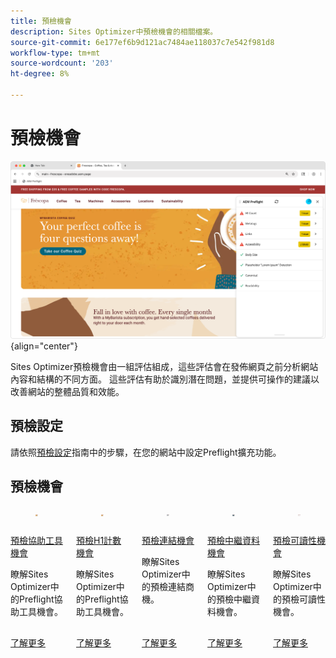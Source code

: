 ```yaml
---
title: 預檢機會
description: Sites Optimizer中預檢機會的相關檔案。
source-git-commit: 6e177ef6b9d121ac7484ae118037c7e542f981d8
workflow-type: tm+mt
source-wordcount: '203'
ht-degree: 8%

---
```



# 預檢機會

![預檢機會](./assets/overview/hero.png){align="center"}

Sites Optimizer預檢機會由一組評估組成，這些評估會在發佈網頁之前分析網站內容和結構的不同方面。 這些評估有助於識別潛在問題，並提供可操作的建議以改善網站的整體品質和效能。

## 預檢設定

請依照[預檢設定](./setup.md)指南中的步驟，在您的網站中設定Preflight擴充功能。

## 預檢機會

<!-- CARDS
* ./accessibility.md
* ./h1-count.md
* ./links.md
* ./meta-data.md
* ./readability.md
-->
<!-- START CARDS HTML - DO NOT MODIFY BY HAND -->
<div class="columns">
    <div class="column is-half-tablet is-half-desktop is-one-third-widescreen" aria-label="Preflight Accessibility Opportunity">
        <div class="card" style="height: 100%; display: flex; flex-direction: column; height: 100%;">
            <div class="card-image">
                <figure class="image x-is-16by9">
                    <a href="./accessibility.md" title="預檢協助工具機會" target="_blank" rel="referrer">
                        <img class="is-bordered-r-small" src="assets/accessibility/hero.png" alt="預檢協助工具機會"
                             style="width: 100%; aspect-ratio: 16 / 9; object-fit: cover; overflow: hidden; display: block; margin: auto;">
                    </a>
                </figure>
            </div>
            <div class="card-content is-padded-small" style="display: flex; flex-direction: column; flex-grow: 1; justify-content: space-between;">
                <div class="top-card-content">
                    <p class="headline is-size-6 has-text-weight-bold">
                        <a href="./accessibility.md" target="_blank" rel="referrer" title="預檢協助工具機會">預檢協助工具機會</a>
                    </p>
                    <p class="is-size-6">瞭解Sites Optimizer中的Preflight協助工具機會。</p>
                </div>
                <a href="./accessibility.md" target="_blank" rel="referrer" class="spectrum-Button spectrum-Button--outline spectrum-Button--primary spectrum-Button--sizeM" style="align-self: flex-start; margin-top: 1rem;">
                    <span class="spectrum-Button-label has-no-wrap has-text-weight-bold">了解更多</span>
                </a>
            </div>
        </div>
    </div>
    <div class="column is-half-tablet is-half-desktop is-one-third-widescreen" aria-label="Preflight H1 Count Opportunity">
        <div class="card" style="height: 100%; display: flex; flex-direction: column; height: 100%;">
            <div class="card-image">
                <figure class="image x-is-16by9">
                    <a href="./h1-count.md" title="預檢H1計數機會" target="_blank" rel="referrer">
                        <img class="is-bordered-r-small" src="assets/h1-count/hero.png" alt="預檢H1計數機會"
                             style="width: 100%; aspect-ratio: 16 / 9; object-fit: cover; overflow: hidden; display: block; margin: auto;">
                    </a>
                </figure>
            </div>
            <div class="card-content is-padded-small" style="display: flex; flex-direction: column; flex-grow: 1; justify-content: space-between;">
                <div class="top-card-content">
                    <p class="headline is-size-6 has-text-weight-bold">
                        <a href="./h1-count.md" target="_blank" rel="referrer" title="預檢H1計數機會">預檢H1計數機會</a>
                    </p>
                    <p class="is-size-6">瞭解Sites Optimizer中的Preflight協助工具機會。</p>
                </div>
                <a href="./h1-count.md" target="_blank" rel="referrer" class="spectrum-Button spectrum-Button--outline spectrum-Button--primary spectrum-Button--sizeM" style="align-self: flex-start; margin-top: 1rem;">
                    <span class="spectrum-Button-label has-no-wrap has-text-weight-bold">了解更多</span>
                </a>
            </div>
        </div>
    </div>
    <div class="column is-half-tablet is-half-desktop is-one-third-widescreen" aria-label="Preflight Links Opportunity">
        <div class="card" style="height: 100%; display: flex; flex-direction: column; height: 100%;">
            <div class="card-image">
                <figure class="image x-is-16by9">
                    <a href="./links.md" title="預檢連結機會" target="_blank" rel="referrer">
                        <img class="is-bordered-r-small" src="assets/links/hero.png" alt="預檢連結機會"
                             style="width: 100%; aspect-ratio: 16 / 9; object-fit: cover; overflow: hidden; display: block; margin: auto;">
                    </a>
                </figure>
            </div>
            <div class="card-content is-padded-small" style="display: flex; flex-direction: column; flex-grow: 1; justify-content: space-between;">
                <div class="top-card-content">
                    <p class="headline is-size-6 has-text-weight-bold">
                        <a href="./links.md" target="_blank" rel="referrer" title="預檢連結機會">預檢連結機會</a>
                    </p>
                    <p class="is-size-6">瞭解Sites Optimizer中的預檢連結商機。</p>
                </div>
                <a href="./links.md" target="_blank" rel="referrer" class="spectrum-Button spectrum-Button--outline spectrum-Button--primary spectrum-Button--sizeM" style="align-self: flex-start; margin-top: 1rem;">
                    <span class="spectrum-Button-label has-no-wrap has-text-weight-bold">了解更多</span>
                </a>
            </div>
        </div>
    </div>
    <div class="column is-half-tablet is-half-desktop is-one-third-widescreen" aria-label="Preflight Metadata Opportunity">
        <div class="card" style="height: 100%; display: flex; flex-direction: column; height: 100%;">
            <div class="card-image">
                <figure class="image x-is-16by9">
                    <a href="./meta-data.md" title="預檢中繼資料機會" target="_blank" rel="referrer">
                        <img class="is-bordered-r-small" src="assets/metadata/hero.png" alt="預檢中繼資料機會"
                             style="width: 100%; aspect-ratio: 16 / 9; object-fit: cover; overflow: hidden; display: block; margin: auto;">
                    </a>
                </figure>
            </div>
            <div class="card-content is-padded-small" style="display: flex; flex-direction: column; flex-grow: 1; justify-content: space-between;">
                <div class="top-card-content">
                    <p class="headline is-size-6 has-text-weight-bold">
                        <a href="./meta-data.md" target="_blank" rel="referrer" title="預檢中繼資料機會">預檢中繼資料機會</a>
                    </p>
                    <p class="is-size-6">瞭解Sites Optimizer中的預檢中繼資料機會。</p>
                </div>
                <a href="./meta-data.md" target="_blank" rel="referrer" class="spectrum-Button spectrum-Button--outline spectrum-Button--primary spectrum-Button--sizeM" style="align-self: flex-start; margin-top: 1rem;">
                    <span class="spectrum-Button-label has-no-wrap has-text-weight-bold">了解更多</span>
                </a>
            </div>
        </div>
    </div>
    <div class="column is-half-tablet is-half-desktop is-one-third-widescreen" aria-label="Preflight Readability Opportunity">
        <div class="card" style="height: 100%; display: flex; flex-direction: column; height: 100%;">
            <div class="card-image">
                <figure class="image x-is-16by9">
                    <a href="./readability.md" title="預檢可讀性機會" target="_blank" rel="referrer">
                        <img class="is-bordered-r-small" src="assets/readability/hero.png" alt="預檢可讀性機會"
                             style="width: 100%; aspect-ratio: 16 / 9; object-fit: cover; overflow: hidden; display: block; margin: auto;">
                    </a>
                </figure>
            </div>
            <div class="card-content is-padded-small" style="display: flex; flex-direction: column; flex-grow: 1; justify-content: space-between;">
                <div class="top-card-content">
                    <p class="headline is-size-6 has-text-weight-bold">
                        <a href="./readability.md" target="_blank" rel="referrer" title="預檢可讀性機會">預檢可讀性機會</a>
                    </p>
                    <p class="is-size-6">瞭解Sites Optimizer中的預檢可讀性機會。</p>
                </div>
                <a href="./readability.md" target="_blank" rel="referrer" class="spectrum-Button spectrum-Button--outline spectrum-Button--primary spectrum-Button--sizeM" style="align-self: flex-start; margin-top: 1rem;">
                    <span class="spectrum-Button-label has-no-wrap has-text-weight-bold">了解更多</span>
                </a>
            </div>
        </div>
    </div>
</div>
<!-- END CARDS HTML - DO NOT MODIFY BY HAND -->
